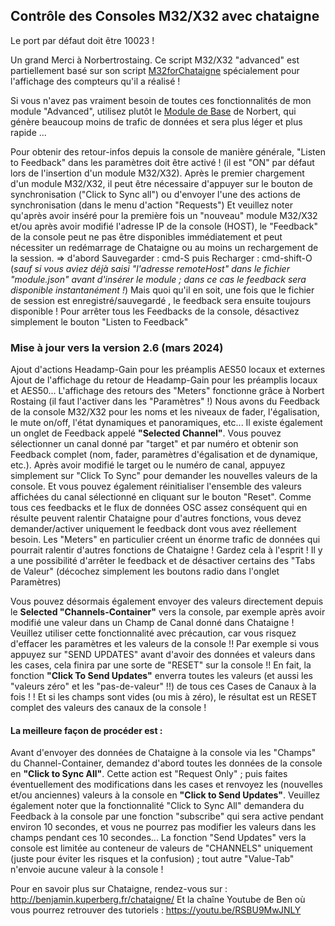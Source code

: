 ## Contrôle des Consoles M32/X32 avec chataigne
Le port par défaut doit être 10023 !

Un grand Merci  à Norbertrostaing. Ce script  M32/X32 "advanced" est partiellement basé sur son script [M32forChataigne](https://github.com/norbertrostaing/M32forChataigne) spécialement pour l'affichage des compteurs qu'il a réalisé !

Si vous n'avez pas vraiment besoin de toutes ces fonctionnalités de mon module "Advanced", utilisez plutôt le [Module de Base](https://github.com/norbertrostaing/M32forChataigne) de Norbert, qui génère beaucoup moins de trafic de données et sera plus léger et plus rapide ...

Pour obtenir des retour-infos depuis la console de manière générale, "Listen to Feedback" dans les paramètres doit être activé ! (il est "ON" par défaut lors de l'insertion d'un module M32/X32).
Après le premier chargement d'un module M32/X32, il peut être nécessaire d'appuyer sur le bouton de synchronisation ("Click to Sync all") ou d'envoyer l'une des actions de synchronisation (dans le menu d'action "Requests")
Et veuillez noter qu'après avoir inséré pour la première fois un "nouveau" module M32/X32 et/ou après avoir modifié l'adresse IP de la console (HOST), le "Feedback" de la console peut ne pas être disponibles immédiatement et peut nécessiter un redémarrage de Chataigne ou au moins un rechargement de la session. => d'abord Sauvegarder : cmd-S puis Recharger : cmd-shift-O
(*sauf si vous aviez déjà saisi "l'adresse remoteHost" dans le fichier "module.json" avant d'insérer le module ; dans ce cas le feedback sera disponible instantanément !*) Mais quoi qu'il en soit, une fois que le fichier de session est enregistré/sauvegardé , le feedback sera ensuite toujours disponible !
Pour arrêter tous les Feedbacks de la console, désactivez simplement le bouton "Listen to Feedback"

### Mise à jour vers la version 2.6 (mars 2024)
Ajout d'actions Headamp-Gain pour les préamplis AES50 locaux et externes
Ajout de l'affichage du retour de Headamp-Gain pour les préamplis locaux et AES50...
L'affichage des retours des "Meters" fonctionne grâce à Norbert Rostaing (il faut l'activer dans les "Paramètres" !)
Nous avons du Feedback de la console M32/X32 pour les noms et les niveaux de fader, l'égalisation, le mute on/off, l'état dynamiques et panoramiques, etc...
Il existe également un onglet de Feedback appelé **"Selected Channel"**. Vous pouvez sélectionner un canal donné par "target" et par numéro et obtenir son Feedback complet (nom, fader, paramètres d'égalisation et de dynamique, etc.). Après avoir modifié le target ou le numéro de canal, appuyez simplement sur "Click To Sync" pour demander les nouvelles valeurs de la console. Et vous pouvez également réinitialiser l'ensemble des valeurs affichées du canal sélectionné en cliquant sur le bouton "Reset".
Comme tous ces feedbacks et le flux de données OSC assez conséquent qui en résulte peuvent ralentir Chataigne pour d'autres fonctions, vous devez demander/activer uniquement le feedback dont vous avez réellement besoin. Les "Meters" en particulier créent un énorme trafic de données qui pourrait ralentir d'autres fonctions de Chataigne ! Gardez cela à l'esprit ! Il y a une possibilité d'arrêter le feedback et de désactiver certains des "Tabs de Valeur" (décochez simplement les boutons radio dans l'onglet Paramètres)

Vous pouvez désormais également envoyer des valeurs directement depuis le **Selected "Channels-Container"** vers la console, par exemple après avoir modifié une valeur dans un Champ de Canal donné dans Chataigne !
Veuillez utiliser cette fonctionnalité avec précaution, car vous risquez d'effacer les paramètres et les valeurs de la console !! Par exemple si vous appuyez sur "SEND UPDATES" avant d'avoir des données et valeurs dans les cases, cela finira par une sorte de "RESET" sur la console !! En fait, la fonction **"Click To Send Updates"** enverra toutes les valeurs (et aussi les "valeurs zéro" et les "pas-de-valeur" !!) de tous ces Cases de Canaux à la fois ! ! Et si les champs sont vides (ou mis à zéro), le résultat est un RESET complet des valeurs des canaux de la console !

#### La meilleure façon de procéder est :
Avant d'envoyer des données de Chataigne à la console via les "Champs" du Channel-Container, demandez d'abord toutes les données de la console en **"Click to Sync All"**. Cette action est "Request Only" ; puis faites éventuellement des modifications dans les cases et renvoyez les (nouvelles et/ou anciennes) valeurs à la console en **"Click to Send Updates"**.
Veuillez également noter que la fonctionnalité "Click to Sync All" demandera du Feedback à la console par une fonction "subscribe" qui sera active pendant environ 10 secondes, et vous ne pourrez pas modifier les valeurs dans les champs pendant ces 10 secondes...
La fonction "Send Updates" vers la console est limitée au conteneur de valeurs de "CHANNELS" uniquement (juste pour éviter les risques et la confusion) ; tout autre "Value-Tab" n'envoie aucune valeur à la console !

Pour en savoir plus sur Chataigne, rendez-vous sur : http://benjamin.kuperberg.fr/chataigne/
Et la chaîne Youtube de Ben où vous pourrez retrouver des tutoriels : https://youtu.be/RSBU9MwJNLY